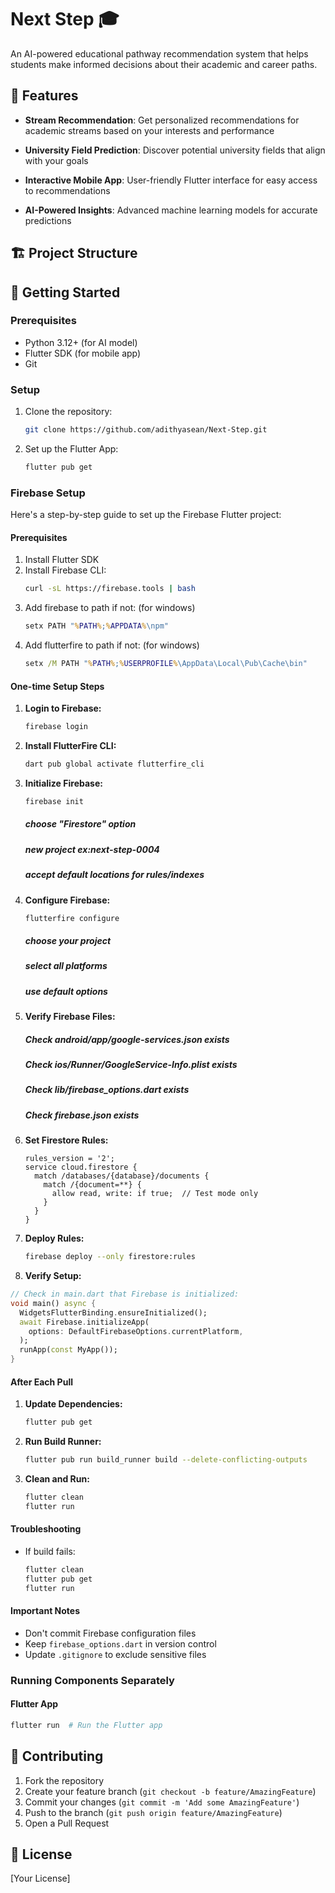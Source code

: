 # Next Step 🎓

An AI-powered educational pathway recommendation system that helps students make informed decisions about their academic and career paths.

## 🌟 Features

- **Stream Recommendation**:
Get personalized recommendations for academic streams based on your interests and performance

- **University Field Prediction**:
Discover potential university fields that align with your goals

- **Interactive Mobile App**:
User-friendly Flutter interface for easy access to recommendations

- **AI-Powered Insights**:
Advanced machine learning models for accurate predictions

## 🏗️ Project Structure



## 🚀 Getting Started

### Prerequisites
- Python 3.12+ (for AI model)
- Flutter SDK (for mobile app)
- Git

### Setup

1. Clone the repository:
   ```bash
   git clone https://github.com/adithyasean/Next-Step.git
   ```

2. Set up the Flutter App:
   ```bash
   flutter pub get
   ```

### Firebase Setup

Here's a step-by-step guide to set up the Firebase Flutter project:

#### Prerequisites
1. Install Flutter SDK
2. Install Firebase CLI:
   ```bash
   curl -sL https://firebase.tools | bash
   ```
3. Add firebase to path if not: (for windows)
   ```cmd
   setx PATH "%PATH%;%APPDATA%\npm"
   ```
4. Add flutterfire to path if not: (for windows)
   ```cmd
   setx /M PATH "%PATH%;%USERPROFILE%\AppData\Local\Pub\Cache\bin"
   ```

#### One-time Setup Steps

1. **Login to Firebase:**
   ```bash
   firebase login
   ```

2. **Install FlutterFire CLI:**
   ```bash
   dart pub global activate flutterfire_cli

3. **Initialize Firebase:**
   ```bash
   firebase init
   ```
   ##### choose "Firestore" option
   ##### new project ex:next-step-0004
   ##### accept default locations for rules/indexes 

4. **Configure Firebase:**
   ```bash
   flutterfire configure
   ```
   ##### choose your project
   ##### select all platforms
   ##### use default options

5. **Verify Firebase Files:**
   ##### Check android/app/google-services.json exists
   ##### Check ios/Runner/GoogleService-Info.plist exists
   ##### Check lib/firebase_options.dart exists
   ##### Check firebase.json exists

6. **Set Firestore Rules:**
   ```plaintext
   rules_version = '2';
   service cloud.firestore {
     match /databases/{database}/documents {
       match /{document=**} {
         allow read, write: if true;  // Test mode only
       }
     }
   }
   ```

7. **Deploy Rules:**
   ```bash
   firebase deploy --only firestore:rules
   ```

8. **Verify Setup:**
```dart
// Check in main.dart that Firebase is initialized:
void main() async {
  WidgetsFlutterBinding.ensureInitialized();
  await Firebase.initializeApp(
    options: DefaultFirebaseOptions.currentPlatform,
  );
  runApp(const MyApp());
}
```

#### After Each Pull

1. **Update Dependencies:**
   ```bash
   flutter pub get
   ```

2. **Run Build Runner:**
   ```bash
   flutter pub run build_runner build --delete-conflicting-outputs
   ```

3. **Clean and Run:**
   ```bash
   flutter clean
   flutter run
   ```

#### Troubleshooting

- If build fails:
  ```bash
  flutter clean
  flutter pub get
  flutter run
  ```

#### Important Notes
- Don't commit Firebase configuration files
- Keep `firebase_options.dart` in version control
- Update `.gitignore` to exclude sensitive files

### Running Components Separately

#### Flutter App
```bash
flutter run  # Run the Flutter app
```

## 🤝 Contributing

1. Fork the repository
2. Create your feature branch (`git checkout -b feature/AmazingFeature`)
3. Commit your changes (`git commit -m 'Add some AmazingFeature'`)
4. Push to the branch (`git push origin feature/AmazingFeature`)
5. Open a Pull Request

## 📝 License

[Your License]
